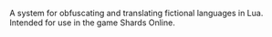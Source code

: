 A system for obfuscating and translating fictional languages in Lua. Intended for use in the game Shards Online.